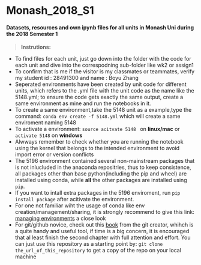 # Monash_2018_S1
#### Datasets, resources and own ipynb files for all units in Monash Uni during the 2018 Semester 1
>  **Instrutions:**
- To find files for each unit, just go down into the folder with the code for each unit and dive into the correspodning sub-folder like wk2 or assign1
- To confirm that is me if the visitor is my classmates or teammates, verify my student id : 28491300 and name : Boyu Zhang
- Seperated environments have been created by unit code for different units, which refers to the .yml file with the unit code as the name like the 5148.yml; to ensure the code gets exactly the same output, create a same environment as mine and run the notebooks in it.
- To create a same environment,take the 5148 unit as a example,type the command:
	```conda env create -f 5148.yml``` which will create a same enviroment naming 5148
- To activate a environment:
	```source acitvate 5148	``` on **linux/mac** or
	```activate 5148``` on **windows**
- Alwways remember to check whether you are running the notebook using the kernel that belongs to the intended environment to avoid import error or version conflicts
- The 5196 environment contained several non-mainstream packages that is not inlucluded in the anaconda repositries, thus to keep consistence, all packages other than base python(including the pip and wheel) are installed using conda, while **all** the other packages are installed using ```pip```.
- If you want to intall extra packages in the 5196 enviroment, run ```pip install package``` after acitivate the environment.
- For one not familiar wiht the usage of conda like env creation/management/sharing, it is strongly recommend to give this link: [managing environments](https://conda.io/docs/user-guide/tasks/manage-environments.html) a close look
- For git/github novice, check out this [book](https://git-scm.com/book/en/v2) from the git creator, whihch is a quite handy and useful tool, if time is a big concern, it is encouraged that al least finish the second chapter with full attention and effort. You can just use this repository as a starting point by: `git clone the_url_of_this_repository` to get a copy of the repo on your local machine
